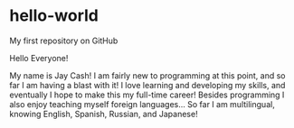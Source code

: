 # hello-world
My first repository on GitHub

Hello Everyone!

My name is Jay Cash!  I am fairly new to programming at this point, and so far I am having a blast with it!
I love learning and developing my skills, and eventually I hope to make this my full-time career!
Besides programming I also enjoy teaching myself foreign languages...
So far I am multilingual, knowing English, Spanish, Russian, and Japanese!
